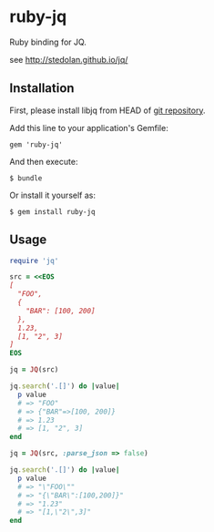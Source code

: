 # ruby-jq

Ruby binding for JQ.

see http://stedolan.github.io/jq/

## Installation

First, please install libjq from HEAD of [git repository](https://github.com/stedolan/jq).

Add this line to your application's Gemfile:

    gem 'ruby-jq'

And then execute:

    $ bundle

Or install it yourself as:

    $ gem install ruby-jq

## Usage

```ruby
require 'jq'

src = <<EOS
[
  "FOO",
  {
    "BAR": [100, 200]
  },
  1.23,
  [1, "2", 3]
]
EOS

jq = JQ(src)

jq.search('.[]') do |value|
  p value
  # => "FOO"
  # => {"BAR"=>[100, 200]}
  # => 1.23
  # => [1, "2", 3]
end

jq = JQ(src, :parse_json => false)

jq.search('.[]') do |value|
  p value
  # => "\"FOO\""
  # => "{\"BAR\":[100,200]}"
  # => "1.23"
  # => "[1,\"2\",3]"
end
```
